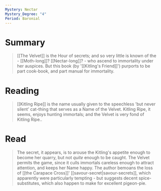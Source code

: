 ```yaml
---
Mystery: Nectar
Mystery_Degree: "4"
Period: Baronial
---
```

# Summary
> [[The Velvet]] is the Hour of secrets; and so very little is known of the - [[Moth-long]]? [[Nectar-long]]? - who ascend to immortality under her auspices. But this book (by '[[Kitling's Friend]]') purports to be part cook-book, and part manual for immortality.
# Reading
> [[Kitling Ripe]] is the name usually given to the speechless 'but never silent' cat-thing that serves as a Name of the Velvet. Kitling Ripe, it seems, enjoys hunting immortals; and the Velvet is very fond of Kitling Ripe..
# Read
> The secret, it appears, is to arouse the Kitling's appetite enough to become her quarry, but not <i>quite</i> enough to be caught. The Velvet permits the game, since it culls immortals careless enough to attract attention, and keeps her Name happy. The author bemoans the loss of [[the Carapace Cross]]' [[savour-secret|savour-secrets]], which apparently were particularly tempting - but suggests decent spice-substitutes, which also happen to make for excellent pigeon-pie.
